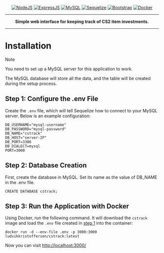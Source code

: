 <p align="center">
  <a href="https://nodejs.org/en"><img alt="NodeJS" src="https://custom-icon-badges.demolab.com/badge/-NodeJS-green?style=for-the-badge"/></a> 
  <a href="https://expressjs.com/"><img alt="ExpressJS" src="https://custom-icon-badges.demolab.com/badge/-ExpressJS-white?style=for-the-badge"/></a> 
  <a href="https://www.mysql.com/"><img alt="MySQL" src="https://custom-icon-badges.demolab.com/badge/-MySQL-blue?style=for-the-badge"/></a> 
  <a href="https://sequelize.org/"><img alt="Sequelize" src="https://custom-icon-badges.demolab.com/badge/-Sequelize-lightblue?style=for-the-badge"/></a> 
  <a href="https://getbootstrap.com/"><img alt="Bootstrap" src="https://custom-icon-badges.demolab.com/badge/-Bootstrap-purple?style=for-the-badge"/></a> 
  <a href="https://hub.docker.com/r/ludvikkristoffersen/cstrack"><img alt="Docker" src="https://custom-icon-badges.demolab.com/badge/-Docker-blue?style=for-the-badge"/></a> 
</p>

---

<p align="center"><strong>Simple web interface for keeping track of CS2 item investments.</strong></p>

---

# Installation

> [!NOTE]
> You need to set up a MySQL server for this application to work.

The MySQL database will store all the data, and the table will be created during the setup process.
## Step 1: Configure the .env File
Create the `.env` file, which will tell Sequelize how to connect to your MySQL server. Below is an example configuration:
```plaintext
DB_USERNAME="mysql-username"
DB_PASSWORD="mysql-password"
DB_NAME="cstrack"
DB_HOST="server-IP"
DB_PORT=3306
DB_DIALECT=mysql
PORT=3000
```

## Step 2: Database Creation
First, create the database in MySQL. Set its name as the value of DB_NAME in the .env file.

```mysql
CREATE DATABASE cstrack;
```

## Step 3: Run the Application with Docker

Using Docker, run the following command. It will download the `cstrack` image and load the `.env` file created in [step 1](#Step-1:-Configure-the-.env-File) into the container:

```Docker
docker run -d --env-file .env -p 3000:3000 ludvikkristoffersen/cstrack:latest
```

Now you can visit [http://localhost:3000/](http://localhost:3000/)
